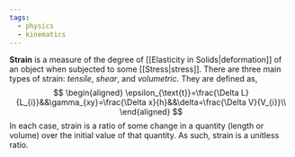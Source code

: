 ```yaml
---
tags:
  - physics
  - kinematics
---
```

**Strain** is a measure of the degree of [[Elasticity in Solids|deformation]] of an object when subjected to some [[Stress|stress]]. There are three main types of strain: *tensile*, *shear*, and *volumetric*. They are defined as,
$$
\begin{aligned}
\epsilon_{\text{t}}=\frac{\Delta L}{L_{i}}&&\gamma_{xy}=\frac{\Delta x}{h}&&\delta=\frac{\Delta V}{V_{i}}\\
\end{aligned}
$$
In each case, strain is a ratio of some change in a quantity (length or volume) over the initial value of that quantity. As such, strain is a unitless ratio. 